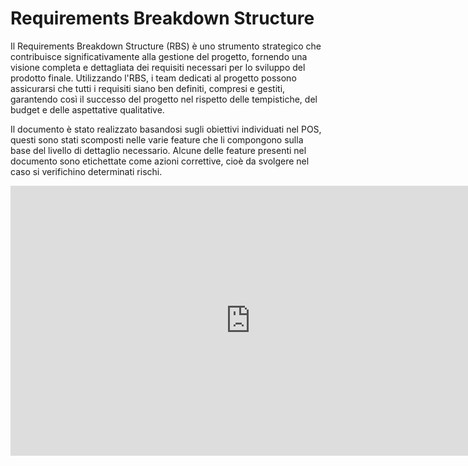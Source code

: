 <!--,-->


# Requirements Breakdown Structure

Il Requirements Breakdown Structure (RBS) è uno strumento strategico che contribuisce significativamente alla gestione del progetto, fornendo una visione completa e dettagliata dei requisiti necessari per lo sviluppo del prodotto finale. Utilizzando l'RBS, i team dedicati al progetto possono assicurarsi che tutti i requisiti siano ben definiti, compresi e gestiti, garantendo così il successo del progetto nel rispetto delle tempistiche, del budget e delle aspettative qualitative.

Il documento è stato realizzato basandosi sugli obiettivi individuati nel POS, questi sono stati scomposti nelle varie feature che li compongono sulla base del livello di dettaglio necessario. Alcune delle feature presenti nel documento sono etichettate come azioni correttive, cioè da svolgere nel caso si verifichino determinati rischi. 


<iframe width="768" height="432" src="https://miro.com/app/live-embed/uXjVK6jWSUI=/?moveToViewport=1156,-350,5390,2460&embedId=213667577355" frameborder="0" scrolling="no" allow="fullscreen; clipboard-read; clipboard-write" allowfullscreen></iframe>



